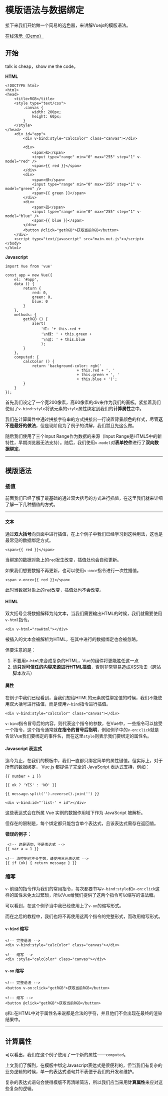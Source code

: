 # 模版语法与数据绑定

接下来我们开始做一个简易的选色器，来讲解Vuejs的模版语法。

[在线演示（Demo）](https://smilecc.github.io/learn-vue2x/demo/1_4/)

## 开始

talk is cheap，show me the code。

**HTML**

```
<!DOCTYPE html>
<html>
<head>
    <title>RGB</title>
    <style type="text/css">
        .canvas {
            width: 200px;
            height: 60px;
        }
    </style>
</head>
    <div id="app">
        <div v-bind:style="calcColor" class="canvas"></div>

        <div>
            <span>红</span>
            <input type="range" min="0" max="255" step="1" v-model="red" />
            <span>{{ red }}</span>
        </div>
        <div>
            <span>绿</span>
            <input type="range" min="0" max="255" step="1" v-model="green" />
            <span>{{ green }}</span>
        </div>
        <div>
            <span>蓝</span>
            <input type="range" min="0" max="255" step="1" v-model="blue" />
            <span>{{ blue }}</span>
        </div>
        <button @click="getRGB">获取当前RGB</button>
    </div>
    <script type="text/javascript" src="main.out.js"></script>
</body>
</html>
```

**Javascript**

```
import Vue from 'vue'

const app = new Vue({
    el: '#app',
    data () {
        return {
            red: 0,
            green: 0,
            blue: 0
        }
    },
    methods: {
        getRGB () {
            alert(
                '红: '+ this.red + 
                '\n绿: ' + this.green + 
                '\n蓝: ' + this.blue
                );
        }
    },
    computed: {
        calcColor () {
            return 'background-color: rgb(' 
                                + this.red + ', ' 
                                + this.green + ', ' 
                                + this.blue + ')';
        }
    }
});
```

首先我们设定了一个宽200像素，高60像素的div来作为我们的画板。紧接着我们使用了`v-bind:style`将该元素的`style`属性绑定到我们的**计算属性**之中。

我们在计算属性中通过拼接字符串的方式拼接出一行设置背景颜色的样式，尽管**这不是最好的做法**，但是现阶段为了例子的讲解，我们暂且先这么做。

随后我们使用了三个Input Range作为数据的来源（Input Range是HTML5中的新特性，早期浏览器无法支持）。随后，我们使用`v-model`对**表单控件**进行了**双向数据绑定**。

---

## 模版语法

### 插值

前面我们已经了解了最基础的通过双大括号的方式进行插值，在这里我们就来详细了解一下几种插值的方式。

---

#### 文本

通过**双大括号**向页面中进行插值，在上个例子中我们已经学习到这种用法，这也是最常见的数据绑定方式。

```
<span>{{ red }}</span>
```

当绑定的数据对象上的`red`发生改变，插值处也会自动更新。

如果我们想要数据不再更新，也可以使用`v-once`指令进行一次性插值。

```
<span v-once>{{ red }}</span>
```

此时当数据对象上的`red`改变，插值处也不会改变。

#### HTML

双大括号会将数据解释为纯文本，当我们需要输出HTML的时候，我们就需要使用`v-html`指令。

```
<div v-html="rawHtml"></div>
```

被插入的文本会被解析为HTML，在其中进行的数据绑定也会被忽略。

但要注意的是：

1. 不要用`v-html`来合成复杂的HTML，Vue的组件将更能胜任这一点
2. 请**只对可信任的内容来源进行HTML插值**，否则非常容易造成XSS攻击（跨站脚本攻击）

#### 属性

在例子中我们已经看到，当我们想给HTML的元素属性绑定值的时候，我们不能使用双大括号进行插值，而是使用`v-bind`指令进行插值。

```
<div v-bind:style="calcColor" class="canvas"></div>
```

`v-bind`指令冒号后的内容，则代表这个指令的参数，在Vue中，一些指令可以接受一个指令，这个指令通常就**在指令的冒号后指明**，例如例子中的`v-on:click`就是告诉Vue我们要绑定的事件名，而在这里`style`则表示我们要绑定的属性名。

#### Javascript 表达式

迄今为止，在我们的模板中，我们一直都只绑定简单的属性键值。但实际上，对于所有的数据绑定， Vue.js 都提供了完全的 JavaScript 表达式支持，例如：

```
{{ number + 1 }}

{{ ok ? 'YES' : 'NO' }}

{{ message.split('').reverse().join('') }}

<div v-bind:id="'list-' + id"></div>
```

这些表达式会在所属 Vue 实例的数据作用域下作为 JavaScript 被解析。

但存在的限制是，每个绑定都只能包含单个表达式，且该表达式需存在返回值。

**错误的例子：**

```
 <!-- 这是语句，不是表达式 -->
{{ var a = 1 }}

<!-- 流控制也不会生效，请使用三元表达式 -->
{{ if (ok) { return message } }}
```

### 缩写

`v-`前缀的指令作为我们的常用指令，每次都要书写`v-bind:style`和`v-on:click`这样的属性未免太过繁琐，所以Vue给我们提供了这两个指令可以缩写的语法糖。

可以看到，在这个例子当中我已经使用上了`v-on`的缩写形式。

而在之后的教程中，我们也将不再使用这两个指令的完整形式，而改用缩写形式。

#### `v-bind` 缩写

```
<!-- 完整语法 -->
<div v-bind:style="calcColor" class="canvas"></div>

<!-- 缩写 -->
<div :style="calcColor" class="canvas"></div>
```

#### `v-on` 缩写

```
<!-- 完整语法 -->
<button v-on:click="getRGB">获取当前RGB</button>

<!-- 缩写 -->
<button @click="getRGB">获取当前RGB</button>
```

`@`和`:`在HTML中对于属性名来说都是合法的字符，并且他们不会出现在最终的渲染结果中。

---

## 计算属性

可以看出，我们在这个例子使用了一个新的属性——`computed`。

上文我们了解到，在模版中绑定Javascript表达式是很便利的，但当我们有复杂的业务逻辑的时候，单一的表达式语句并不表便于我们的开发和维护。

复杂的表达式语句会使得模版不再清晰简洁，所以我们应当采用**计算属性**来应对这些复杂的逻辑。



